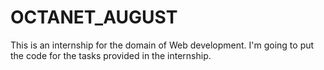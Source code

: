 # OCTANET_AUGUST
This is an internship for the domain of Web development. I'm going to put the code for the tasks provided in the internship.
